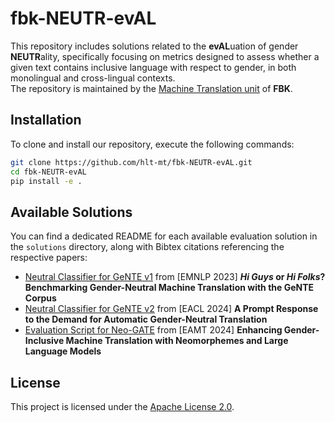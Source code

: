 # fbk-NEUTR-evAL

This repository includes solutions related to the **evAL**uation of gender **NEUTR**ality, 
specifically focusing on metrics designed to assess whether a given text 
contains inclusive language with respect to gender, in both monolingual and cross-lingual contexts. \
The repository is maintained by the [Machine Translation unit](https://mt.fbk.eu/) of **FBK**.

## Installation

To clone and install our repository, execute the following commands:

```bash
git clone https://github.com/hlt-mt/fbk-NEUTR-evAL.git
cd fbk-NEUTR-evAL
pip install -e .
```

## Available Solutions

You can find a dedicated README for each available evaluation solution in the `solutions` directory,
along with Bibtex citations referencing the respective papers:

 - [Neutral Classifier for GeNTE v1](solutions/GeNTE.md) from [EMNLP 2023] **_Hi Guys_ or _Hi Folks_? Benchmarking Gender-Neutral Machine Translation with the GeNTE Corpus**
 - [Neutral Classifier for GeNTE v2](solutions/GeNTE.md) from [EACL 2024] **A Prompt Response to the Demand for Automatic Gender-Neutral Translation**
 - [Evaluation Script for Neo-GATE](solutions/Neo-GATE.md) from [EAMT 2024] **Enhancing Gender-Inclusive Machine Translation with Neomorphemes and Large Language Models**



## License

This project is licensed under the [Apache License 2.0](https://www.apache.org/licenses/LICENSE-2.0).
